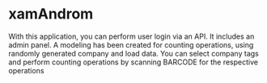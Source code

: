 # xamAndrom
With this application, you can perform user login via an API. It includes an admin panel. A modeling has been created for counting operations, using randomly generated company and load data. You can select company tags and perform counting operations by scanning BARCODE for the respective operations
